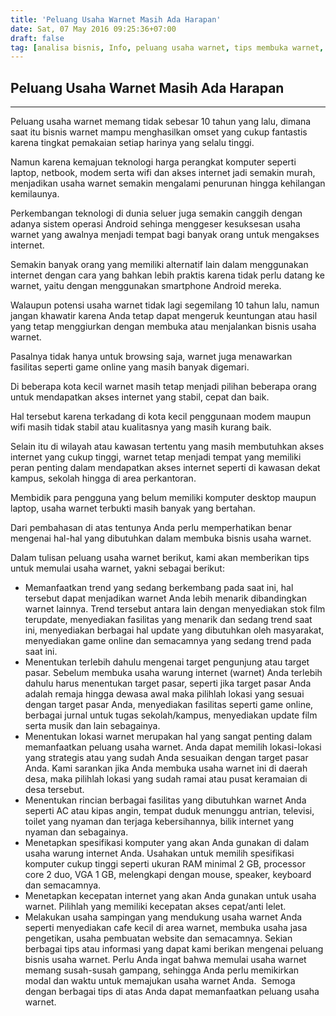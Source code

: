 ```yaml
---
title: 'Peluang Usaha Warnet Masih Ada Harapan'
date: Sat, 07 May 2016 09:25:36+07:00
draft: false
tag: [analisa bisnis, Info, peluang usaha warnet, tips membuka warnet, tips usaha warnet, ulasan bisnis, usaha warnet]
---
```

## Peluang Usaha Warnet Masih Ada Harapan
----

Peluang usaha warnet memang tidak sebesar 10 tahun yang lalu, dimana saat itu bisnis warnet mampu menghasilkan omset yang cukup fantastis karena tingkat pemakaian setiap harinya yang selalu tinggi. 

Namun karena kemajuan teknologi harga perangkat komputer seperti laptop, netbook, modem serta wifi dan akses internet jadi semakin murah, menjadikan usaha warnet semakin mengalami penurunan hingga kehilangan kemilaunya. 

Perkembangan teknologi di dunia seluer juga semakin canggih dengan adanya sistem operasi Android sehinga menggeser kesuksesan usaha warnet yang awalnya menjadi tempat bagi banyak orang untuk mengakses internet. 

Semakin banyak orang yang memiliki alternatif lain dalam menggunakan internet dengan cara yang bahkan lebih praktis karena tidak perlu datang ke warnet, yaitu dengan menggunakan smartphone Android mereka. 

Walaupun potensi usaha warnet tidak lagi segemilang 10 tahun lalu, namun jangan khawatir karena Anda tetap dapat mengeruk keuntungan atau hasil yang tetap menggiurkan dengan membuka atau menjalankan bisnis usaha warnet. 

Pasalnya tidak hanya untuk browsing saja, warnet juga menawarkan fasilitas seperti game online yang masih banyak digemari. 

Di beberapa kota kecil warnet masih tetap menjadi pilihan beberapa orang untuk mendapatkan akses internet yang stabil, cepat dan baik. 

Hal tersebut karena terkadang di kota kecil penggunaan modem maupun wifi masih tidak stabil atau kualitasnya yang masih kurang baik. 

Selain itu di wilayah atau kawasan tertentu yang masih membutuhkan akses internet yang cukup tinggi, warnet tetap menjadi tempat yang memiliki peran penting dalam mendapatkan akses internet seperti di kawasan dekat kampus, sekolah hingga di area perkantoran. 

Membidik para pengguna yang belum memiliki komputer desktop maupun laptop, usaha warnet terbukti masih banyak yang bertahan. 

Dari pembahasan di atas tentunya Anda perlu memperhatikan benar mengenai hal-hal yang dibutuhkan dalam membuka bisnis usaha warnet. 

Dalam tulisan peluang usaha warnet berikut, kami akan memberikan tips untuk memulai usaha warnet, yakni sebagai berikut: 

- Memanfaatkan trend yang sedang berkembang pada saat ini, hal tersebut dapat menjadikan warnet Anda lebih menarik dibandingkan warnet lainnya. Trend tersebut antara lain dengan menyediakan stok film terupdate, menyediakan fasilitas yang menarik dan sedang trend saat ini, menyediakan berbagai hal update yang dibutuhkan oleh masyarakat, menyediakan game online dan semacamnya yang sedang trend pada saat ini. 
- Menentukan terlebih dahulu mengenai target pengunjung atau target pasar. Sebelum membuka usaha warung internet (warnet) Anda terlebih dahulu harus menentukan target pasar, seperti jika target pasar Anda adalah remaja hingga dewasa awal maka pilihlah lokasi yang sesuai dengan target pasar Anda, menyediakan fasilitas seperti game online, berbagai jurnal untuk tugas sekolah/kampus, menyediakan update film serta musik dan lain sebagainya. 
- Menentukan lokasi warnet merupakan hal yang sangat penting dalam memanfaatkan peluang usaha warnet. Anda dapat memilih lokasi-lokasi yang strategis atau yang sudah Anda sesuaikan dengan target pasar Anda. Kami sarankan jika Anda membuka usaha warnet ini di daerah desa, maka pilihlah lokasi yang sudah ramai atau pusat keramaian di desa tersebut. 
- Menentukan rincian berbagai fasilitas yang dibutuhkan warnet Anda seperti AC atau kipas angin, tempat duduk menunggu antrian, televisi, toilet yang nyaman dan terjaga kebersihannya, bilik internet yang nyaman dan sebagainya. 
- Menetapkan spesifikasi komputer yang akan Anda gunakan di dalam usaha warung internet Anda. Usahakan untuk memilih spesifikasi komputer cukup tinggi seperti ukuran RAM minimal 2 GB, processor core 2 duo, VGA 1 GB, melengkapi dengan mouse, speaker, keyboard dan semacamnya. 
- Menetapkan kecepatan internet yang akan Anda gunakan untuk usaha warnet. Pilihlah yang memiliki kecepatan akses cepat/anti lelet. 
- Melakukan usaha sampingan yang mendukung usaha warnet Anda seperti menyediakan cafe kecil di area warnet, membuka usaha jasa pengetikan, usaha pembuatan website dan semacamnya. Sekian berbagai tips atau informasi yang dapat kami berikan mengenai peluang bisnis usaha warnet. Perlu Anda ingat bahwa memulai usaha warnet memang susah-susah gampang, sehingga Anda perlu memikirkan modal dan waktu untuk memajukan usaha warnet Anda.  Semoga dengan berbagai tips di atas Anda dapat memanfaatkan peluang usaha warnet.